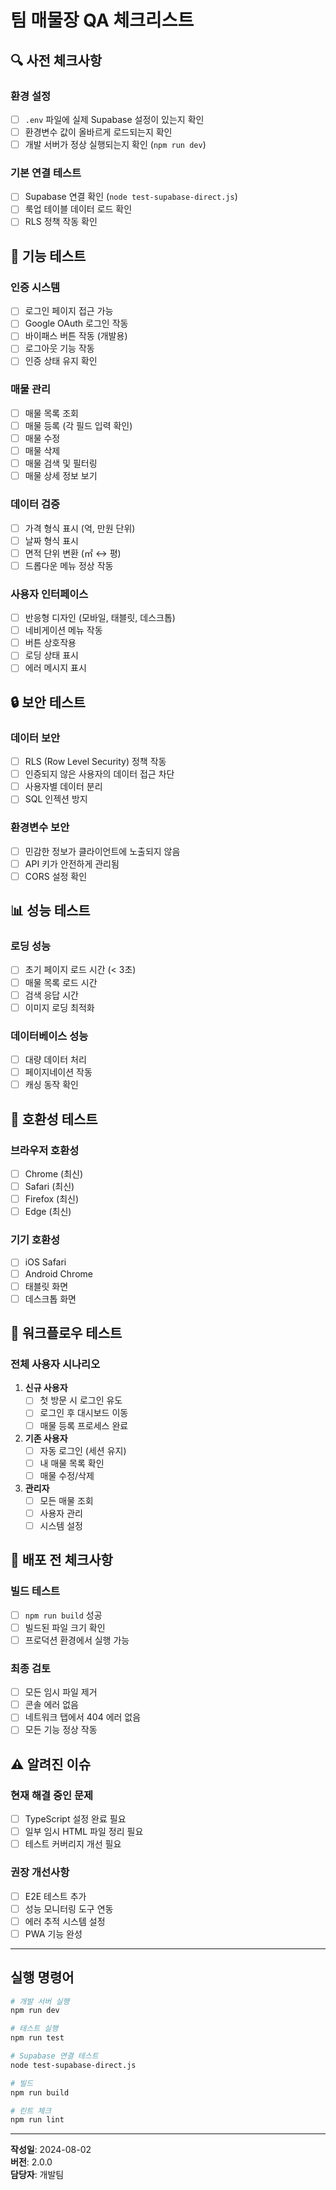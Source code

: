 # 팀 매물장 QA 체크리스트

## 🔍 사전 체크사항

### 환경 설정
- [ ] `.env` 파일에 실제 Supabase 설정이 있는지 확인
- [ ] 환경변수 값이 올바르게 로드되는지 확인
- [ ] 개발 서버가 정상 실행되는지 확인 (`npm run dev`)

### 기본 연결 테스트
- [ ] Supabase 연결 확인 (`node test-supabase-direct.js`)
- [ ] 룩업 테이블 데이터 로드 확인
- [ ] RLS 정책 작동 확인

## 🧪 기능 테스트

### 인증 시스템
- [ ] 로그인 페이지 접근 가능
- [ ] Google OAuth 로그인 작동
- [ ] 바이패스 버튼 작동 (개발용)
- [ ] 로그아웃 기능 작동
- [ ] 인증 상태 유지 확인

### 매물 관리
- [ ] 매물 목록 조회
- [ ] 매물 등록 (각 필드 입력 확인)
- [ ] 매물 수정
- [ ] 매물 삭제
- [ ] 매물 검색 및 필터링
- [ ] 매물 상세 정보 보기

### 데이터 검증
- [ ] 가격 형식 표시 (억, 만원 단위)
- [ ] 날짜 형식 표시
- [ ] 면적 단위 변환 (㎡ ↔ 평)
- [ ] 드롭다운 메뉴 정상 작동

### 사용자 인터페이스
- [ ] 반응형 디자인 (모바일, 태블릿, 데스크톱)
- [ ] 네비게이션 메뉴 작동
- [ ] 버튼 상호작용
- [ ] 로딩 상태 표시
- [ ] 에러 메시지 표시

## 🔒 보안 테스트

### 데이터 보안
- [ ] RLS (Row Level Security) 정책 작동
- [ ] 인증되지 않은 사용자의 데이터 접근 차단
- [ ] 사용자별 데이터 분리
- [ ] SQL 인젝션 방지

### 환경변수 보안
- [ ] 민감한 정보가 클라이언트에 노출되지 않음
- [ ] API 키가 안전하게 관리됨
- [ ] CORS 설정 확인

## 📊 성능 테스트

### 로딩 성능
- [ ] 초기 페이지 로드 시간 (< 3초)
- [ ] 매물 목록 로드 시간
- [ ] 검색 응답 시간
- [ ] 이미지 로딩 최적화

### 데이터베이스 성능
- [ ] 대량 데이터 처리
- [ ] 페이지네이션 작동
- [ ] 캐싱 동작 확인

## 📱 호환성 테스트

### 브라우저 호환성
- [ ] Chrome (최신)
- [ ] Safari (최신)
- [ ] Firefox (최신)
- [ ] Edge (최신)

### 기기 호환성
- [ ] iOS Safari
- [ ] Android Chrome
- [ ] 태블릿 화면
- [ ] 데스크톱 화면

## 🔄 워크플로우 테스트

### 전체 사용자 시나리오
1. **신규 사용자**
   - [ ] 첫 방문 시 로그인 유도
   - [ ] 로그인 후 대시보드 이동
   - [ ] 매물 등록 프로세스 완료

2. **기존 사용자**
   - [ ] 자동 로그인 (세션 유지)
   - [ ] 내 매물 목록 확인
   - [ ] 매물 수정/삭제

3. **관리자**
   - [ ] 모든 매물 조회
   - [ ] 사용자 관리
   - [ ] 시스템 설정

## 🚀 배포 전 체크사항

### 빌드 테스트
- [ ] `npm run build` 성공
- [ ] 빌드된 파일 크기 확인
- [ ] 프로덕션 환경에서 실행 가능

### 최종 검토
- [ ] 모든 임시 파일 제거
- [ ] 콘솔 에러 없음
- [ ] 네트워크 탭에서 404 에러 없음
- [ ] 모든 기능 정상 작동

## ⚠️ 알려진 이슈

### 현재 해결 중인 문제
- [ ] TypeScript 설정 완료 필요
- [ ] 일부 임시 HTML 파일 정리 필요
- [ ] 테스트 커버리지 개선 필요

### 권장 개선사항
- [ ] E2E 테스트 추가
- [ ] 성능 모니터링 도구 연동
- [ ] 에러 추적 시스템 설정
- [ ] PWA 기능 완성

---

## 실행 명령어

```bash
# 개발 서버 실행
npm run dev

# 테스트 실행
npm run test

# Supabase 연결 테스트
node test-supabase-direct.js

# 빌드
npm run build

# 린트 체크
npm run lint
```

---

**작성일**: 2024-08-02  
**버전**: 2.0.0  
**담당자**: 개발팀